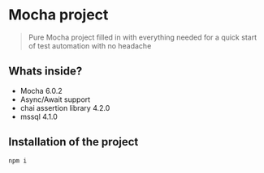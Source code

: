 # Mocha project

> Pure Mocha project filled in with everything needed for a quick start of test automation with no headache

## Whats inside?
- Mocha 6.0.2
- Async/Await support
- chai assertion library 4.2.0
- mssql 4.1.0

## Installation of the project

```bash
npm i
```

